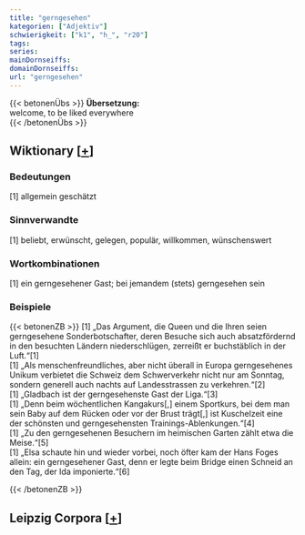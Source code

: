 ```yaml
---
title: "gerngesehen"
kategorien: ["Adjektiv"]
schwierigkeit: ["k1", "h_", "r20"]
tags:
series:
mainDornseiffs:
domainDornseiffs:
url: "gerngesehen"
---
```


{{< betonenÜbs >}}
**Übersetzung:**  
welcome, to be liked  everywhere  
{{< /betonenÜbs >}}

## Wiktionary [[+](https://de.wiktionary.org/wiki/gerngesehen)]

### Bedeutungen
[1] allgemein geschätzt  

### Sinnverwandte
[1] beliebt, erwünscht, gelegen, populär, willkommen, wünschenswert  

### Wortkombinationen
[1] ein gerngesehener Gast; bei jemandem (stets) gerngesehen sein  

### Beispiele
{{< betonenZB >}}
[1] „Das Argument, die Queen und die Ihren seien gerngesehene Sonderbotschafter, deren Besuche sich auch absatzfördernd in den besuchten Ländern niederschlügen, zerreißt er buchstäblich in der Luft.“[1]  
[1] „Als menschenfreundliches, aber nicht überall in Europa gerngesehenes Unikum verbietet die Schweiz dem Schwerverkehr nicht nur am Sonntag, sondern generell auch nachts auf Landesstrassen zu verkehren.“[2]  
[1] „Gladbach ist der gerngesehenste Gast der Liga.“[3]  
[1] „Denn beim wöchentlichen Kangakurs[,] einem Sportkurs, bei dem man sein Baby auf dem Rücken oder vor der Brust trägt[,] ist Kuschelzeit eine der schönsten und gerngesehensten Trainings-Ablenkungen.“[4]  
[1] „Zu den gerngesehenen Besuchern im heimischen Garten zählt etwa die Meise.“[5]  
[1] „Elsa schaute hin und wieder vorbei, noch öfter kam der Hans Foges allein: ein gerngesehener Gast, denn er legte beim Bridge einen Schneid an den Tag, der Ida imponierte.“[6]  

{{< /betonenZB >}}

## Leipzig Corpora [[+](https://corpora.uni-leipzig.de/en/res?word=gerngesehen&corpusId=deu_newscrawl-public_2018)]

